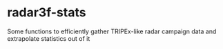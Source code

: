 # radar3f-stats
Some functions to efficiently gather TRIPEx-like radar campaign data and extrapolate statistics out of it
